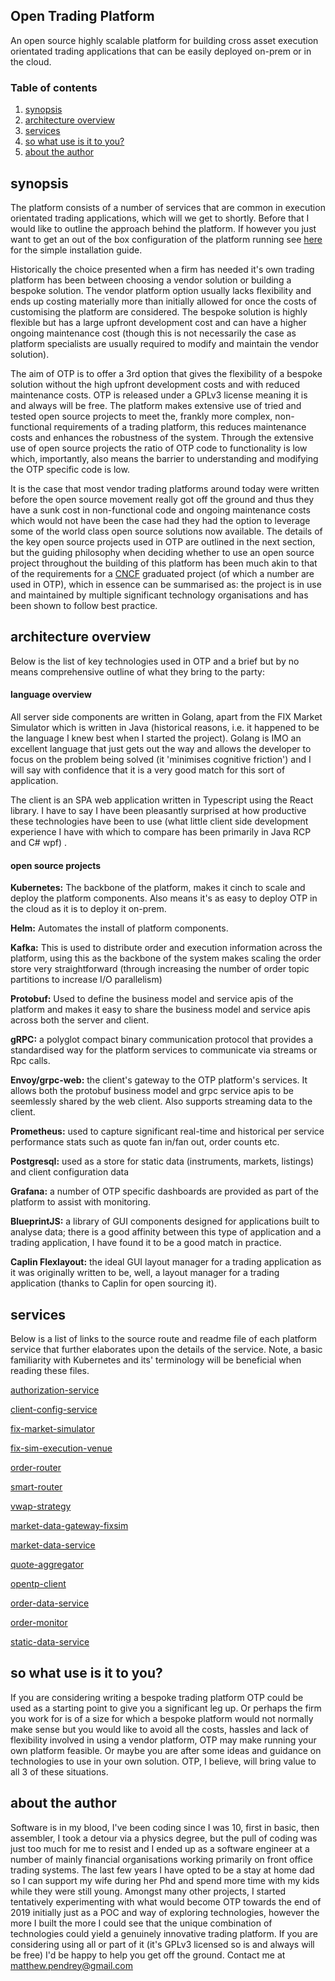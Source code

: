 ## Open Trading Platform

An open source highly scalable platform for building cross asset execution orientated trading applications that can be easily deployed on-prem or in the cloud.

### Table of contents
1. [synopsis](#synopsis)
2. [architecture overview](#architectureoverview)
3. [services](#services)
4. [so what use is it to you?](#sowhatuseisittoyou)
5. [about the author](#abouttheauthor)

## synopsis <a name="synopsis"></a>

The platform consists of a number of services that are common in execution orientated trading applications, which will we get to shortly.  Before that I would like to outline the approach behind the platform.  If however you just want to get an out of the box configuration of the platform running see [here](https://github.com/ettec/open-trading-platform/blob/master/install/README.md) for the simple installation guide.

Historically the choice presented when a firm has needed it's own trading platform has been between choosing a vendor solution or building a bespoke solution.  The vendor platform option usually lacks flexibility and ends up costing materially more than initially allowed for once the costs of customising the platform are considered.  The bespoke solution is highly flexible but has a large upfront development cost and can have a higher ongoing maintenance cost (though this is not necessarily the case as platform specialists are usually required to modify and maintain the vendor solution). 

 The aim of OTP is to offer a 3rd option that gives the flexibility of a bespoke solution without the high upfront development costs and with reduced maintenance costs.  OTP is released under a GPLv3 license meaning it is and always will be free.  The platform makes extensive use of tried and tested open source projects to meet the, frankly more complex, non-functional requirements of a trading platform, this reduces maintenance costs and enhances the robustness of the system.  Through the extensive use of open source projects the ratio of OTP code to functionality is low which, importantly, also means the barrier to understanding and modifying the OTP specific code is low.

It is the case that most vendor trading platforms around today were written before the open source movement really got off the ground and thus they have a sunk cost in non-functional code and ongoing maintenance costs which would not have been the case had they had the option to leverage some of the world class open source solutions now available.  The details of the key open source projects used in OTP are outlined in the next section, but the guiding philosophy when deciding whether to use an open source project throughout the building of this platform has been much akin to that of the requirements for a [CNCF](https://www.cncf.io/) graduated project (of which a number are used in OTP), which in essence can be summarised as:  the project is in use and maintained by multiple significant technology organisations and has been shown to follow best practice.  



## architecture overview <a name="architectureoverview"></a>

Below is the list of key technologies used in OTP and a brief but by no means comprehensive outline of what they bring to the party:

#### language overview

All server side components are written in Golang, apart from the FIX Market Simulator which is written in Java (historical reasons, i.e. it happened to be the language I knew best when I started the project).  Golang is IMO an excellent language that just gets out the way and allows the developer to focus on the problem being solved (it 'minimises cognitive friction') and I will say with confidence that it is a very good match for this sort of application.

The client is an SPA web application written in Typescript using the React library.  I have to say I have been pleasantly surprised at how productive these technologies have been to use (what little client side development experience I have with which to compare has been primarily in Java RCP and C# wpf) .

#### open source projects

**Kubernetes:** The backbone of the platform, makes it cinch to scale and deploy the platform components.  Also means it's as easy to deploy OTP in the cloud as it is to deploy it on-prem. 

**Helm:** Automates the install of platform components.

**Kafka:** This is used to distribute order and execution information across the platform, using this as the backbone of the system makes scaling the order store very straightforward (through increasing the number of order topic partitions to increase I/O parallelism)

**Protobuf:** Used to define the business model and service apis of the platform and makes it easy to share the business model and service apis across both the server and client.

**gRPC:**  a polyglot compact binary communication protocol that provides a standardised way for the platform services to communicate via streams or Rpc calls.

**Envoy/grpc-web:**  the client's gateway to the OTP platform's services.  It allows both the protobuf business model and grpc service apis to be seemlessly shared by the web client.  Also supports streaming data to the client. 

**Prometheus:**  used to capture significant real-time and historical per service performance stats such as quote fan in/fan out, order counts etc. 

**Postgresql:** used as a store for static data (instruments, markets, listings) and client configuration data

**Grafana:**  a number of OTP specific dashboards are provided as part of the platform to assist with monitoring.

**BlueprintJS:**  a library of GUI components designed for applications built to analyse data; there is a good affinity between this type of application and a trading application, I have found it to be a good match in practice.

**Caplin Flexlayout:** the ideal GUI layout manager for a trading application as it was originally written to be, well, a layout manager for a trading application (thanks to Caplin for open sourcing it).



## services  <a name="services"></a>

Below is a list of links to the  source route and readme file of each platform service that further elaborates upon the details of the service.  Note, a basic familiarity with Kubernetes and its' terminology will be beneficial when reading these files.

[authorization-service](https://github.com/ettec/open-trading-platform/blob/master/go/authorization-service)

[client-config-service](https://github.com/ettec/open-trading-platform/blob/master/go/client-config-service)

[fix-market-simulator](https://github.com/ettec/open-trading-platform/blob/master/java/fixmarketsimulator)

[fix-sim-execution-venue](https://github.com/ettec/open-trading-platform/blob/master/go/execution-venues/fix-sim-execution-venue)

[order-router](https://github.com/ettec/open-trading-platform/blob/master/go/execution-venues/order-router)

[smart-router](https://github.com/ettec/open-trading-platform/tree/master/go/execution-venues/smart-router)

[vwap-strategy](https://github.com/ettec/open-trading-platform/blob/master/go/execution-venues/vwap-strategy)

[market-data-gateway-fixsim](https://github.com/ettec/open-trading-platform/blob/master/go/market-data/market-data-gateway-fixsim)

[market-data-service](https://github.com/ettec/open-trading-platform/blob/master/go/market-data/market-data-service)

[quote-aggregator](https://github.com/ettec/open-trading-platform/tree/master/go/market-data/quote-aggregator)

[opentp-client](https://github.com/ettec/open-trading-platform/blob/master/react/opentp-client)

[order-data-service](https://github.com/ettec/open-trading-platform/blob/master/go/order-data-service)

[order-monitor](https://github.com/ettec/open-trading-platform/blob/master/go/order-monitor)

[static-data-service](https://github.com/ettec/open-trading-platform/blob/master/go/static-data-service)

## so what use is it to you?  <a name="sowhatuseisittoyou"></a>

If you are considering writing a bespoke trading platform OTP could be used as a starting point to give you a significant leg up.  Or perhaps the firm you work for is of a size for which a bespoke platform would not normally make sense but you would like to avoid all the costs, hassles and lack of flexibility involved in using a vendor platform, OTP may make running your own platform feasible.  Or maybe you are after some ideas and guidance on technologies to use in your own solution.  OTP, I believe, will bring value to all 3 of these situations.



## about the author <a name="abouttheauthor"></a>

Software is in my blood, I've been coding since I was 10, first in basic, then assembler, I took a detour via a physics degree, but the pull of coding was just too much for me to resist and I ended up as a software engineer at a number of mainly financial organisations working primarily on front office trading systems.  The last few years I have opted to be a stay at home dad so I can support my wife during her Phd and spend more time with my kids while they were still young.  Amongst many other projects, I started tentatively experimenting with what would become OTP towards the end of 2019 initially just as a POC and way of exploring technologies, however the more I built the more I could see that the unique combination of technologies could yield a genuinely innovative trading platform.  If you are considering using all or part of it (it's GPLv3 licensed so is and always will be free) I'd be happy to help you get off the ground.  Contact me at matthew.pendrey@gmail.com   